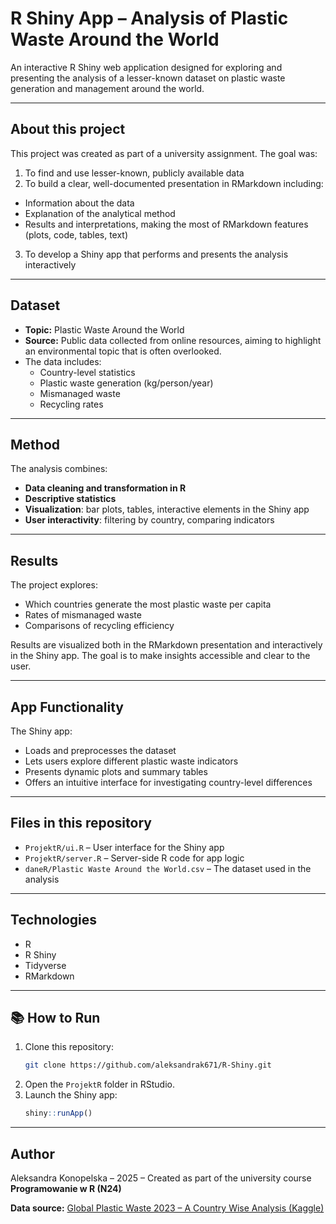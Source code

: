 # R Shiny App – Analysis of Plastic Waste Around the World

An interactive R Shiny web application designed for exploring and presenting the analysis of a lesser-known dataset on plastic waste generation and management around the world.

---

## About this project

This project was created as part of a university assignment. The goal was:

1. To find and use lesser-known, publicly available data  
2. To build a clear, well-documented presentation in RMarkdown including:
- Information about the data
- Explanation of the analytical method
- Results and interpretations, making the most of RMarkdown features (plots, code, tables, text)
3. To develop a Shiny app that performs and presents the analysis interactively

---

## Dataset

- **Topic:** Plastic Waste Around the World
- **Source:** Public data collected from online resources, aiming to highlight an environmental topic that is often overlooked.
- The data includes:
  - Country-level statistics
  - Plastic waste generation (kg/person/year)
  - Mismanaged waste
  - Recycling rates

---

## Method

The analysis combines:
- **Data cleaning and transformation in R**
- **Descriptive statistics**
- **Visualization**: bar plots, tables, interactive elements in the Shiny app
- **User interactivity**: filtering by country, comparing indicators

---

## Results

The project explores:
- Which countries generate the most plastic waste per capita
- Rates of mismanaged waste
- Comparisons of recycling efficiency

Results are visualized both in the RMarkdown presentation and interactively in the Shiny app. The goal is to make insights accessible and clear to the user.

---

## App Functionality

The Shiny app:
- Loads and preprocesses the dataset
- Lets users explore different plastic waste indicators
- Presents dynamic plots and summary tables
- Offers an intuitive interface for investigating country-level differences

---

## Files in this repository

- `ProjektR/ui.R` – User interface for the Shiny app
- `ProjektR/server.R` – Server-side R code for app logic
- `daneR/Plastic Waste Around the World.csv` – The dataset used in the analysis

---

## Technologies

- R
- R Shiny
- Tidyverse
- RMarkdown

---

## 📚 How to Run

1. Clone this repository:
    ```bash
    git clone https://github.com/aleksandrak671/R-Shiny.git
    ```
2. Open the `ProjektR` folder in RStudio.
3. Launch the Shiny app:
    ```R
    shiny::runApp()
    ```

---

## Author

Aleksandra Konopelska – 2025  –  Created as part of the university course **Programowanie w R (N24)**

**Data source:** [Global Plastic Waste 2023 – A Country Wise Analysis (Kaggle)](https://www.kaggle.com/datasets/prajwaldongre/global-plastic-waste-2023-a-country-wise-analysis)
